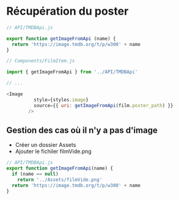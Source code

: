 ﻿

# Récupération du poster
```javascript
// API/TMDBApi.js

export function getImageFromApi (name) {
  return 'https://image.tmdb.org/t/p/w300' + name
}
```
```javascript
// Components/FilmItem.js

import { getImageFromApi } from '../API/TMDBApi'

// ...

<Image
          style={styles.image}
          source={{ uri: getImageFromApi(film.poster_path) }}
        />  
```

## Gestion des cas où il n'y a pas d'image
- Créer un dossier Assets
- Ajouter le fichiler filmVide.png
```javascript
// API/TMDBApi.js
export function getImageFromApi(name) {
  if (name == null)
    return '../Assets/filmVide.png'
  return 'https://image.tmdb.org/t/p/w300' + name
}
```